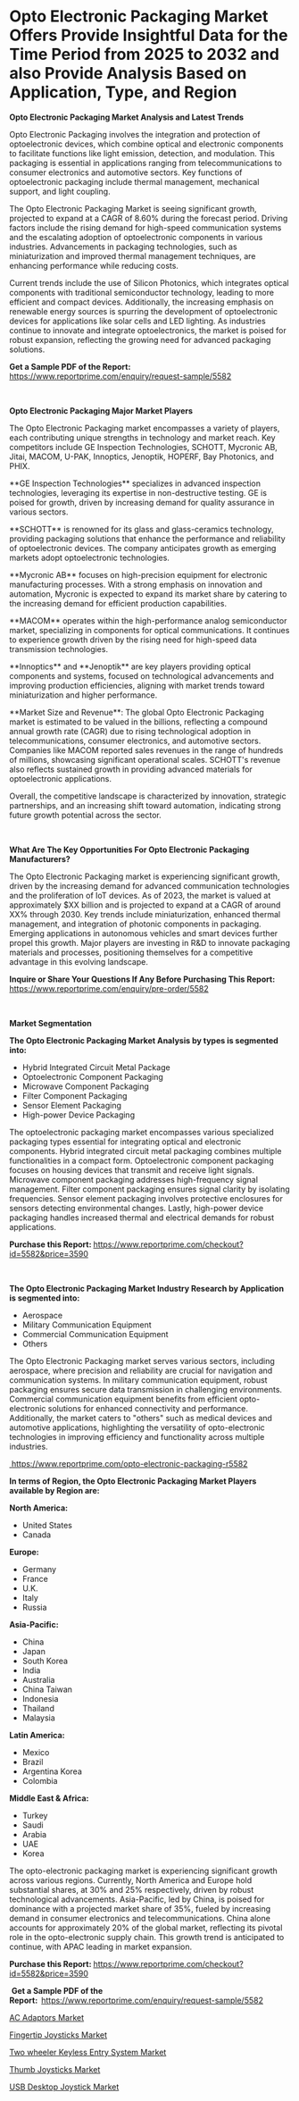 <p><h1>Opto Electronic Packaging Market Offers Provide Insightful Data for the Time Period from 2025 to 2032 and also Provide Analysis Based on Application, Type, and Region</h1></p><p><strong>Opto Electronic Packaging Market Analysis and Latest Trends</strong></p>
<p><p>Opto Electronic Packaging involves the integration and protection of optoelectronic devices, which combine optical and electronic components to facilitate functions like light emission, detection, and modulation. This packaging is essential in applications ranging from telecommunications to consumer electronics and automotive sectors. Key functions of optoelectronic packaging include thermal management, mechanical support, and light coupling.</p><p>The Opto Electronic Packaging Market is seeing significant growth, projected to expand at a CAGR of 8.60% during the forecast period. Driving factors include the rising demand for high-speed communication systems and the escalating adoption of optoelectronic components in various industries. Advancements in packaging technologies, such as miniaturization and improved thermal management techniques, are enhancing performance while reducing costs.</p><p>Current trends include the use of Silicon Photonics, which integrates optical components with traditional semiconductor technology, leading to more efficient and compact devices. Additionally, the increasing emphasis on renewable energy sources is spurring the development of optoelectronic devices for applications like solar cells and LED lighting. As industries continue to innovate and integrate optoelectronics, the market is poised for robust expansion, reflecting the growing need for advanced packaging solutions.</p></p>
<p><strong>Get a Sample PDF of the Report:&nbsp;</strong> <a href="https://www.reportprime.com/enquiry/request-sample/5582?utm_campaign=1129&utm_medium=2&utm_source=Github&utm_content=ia&utm_term=19032025&utm_id=opto-electronic-packaging">https://www.reportprime.com/enquiry/request-sample/5582</a></p>
<p>&nbsp;</p>
<p><strong>Opto Electronic Packaging Major Market Players</strong></p>
<p><p>The Opto Electronic Packaging market encompasses a variety of players, each contributing unique strengths in technology and market reach. Key competitors include GE Inspection Technologies, SCHOTT, Mycronic AB, Jitai, MACOM, U-PAK, Innoptics, Jenoptik, HOPERF, Bay Photonics, and PHIX.</p><p>**GE Inspection Technologies** specializes in advanced inspection technologies, leveraging its expertise in non-destructive testing. GE is poised for growth, driven by increasing demand for quality assurance in various sectors.</p><p>**SCHOTT** is renowned for its glass and glass-ceramics technology, providing packaging solutions that enhance the performance and reliability of optoelectronic devices. The company anticipates growth as emerging markets adopt optoelectronic technologies.</p><p>**Mycronic AB** focuses on high-precision equipment for electronic manufacturing processes. With a strong emphasis on innovation and automation, Mycronic is expected to expand its market share by catering to the increasing demand for efficient production capabilities.</p><p>**MACOM** operates within the high-performance analog semiconductor market, specializing in components for optical communications. It continues to experience growth driven by the rising need for high-speed data transmission technologies.</p><p>**Innoptics** and **Jenoptik** are key players providing optical components and systems, focused on technological advancements and improving production efficiencies, aligning with market trends toward miniaturization and higher performance.</p><p>**Market Size and Revenue**: The global Opto Electronic Packaging market is estimated to be valued in the billions, reflecting a compound annual growth rate (CAGR) due to rising technological adoption in telecommunications, consumer electronics, and automotive sectors. Companies like MACOM reported sales revenues in the range of hundreds of millions, showcasing significant operational scales. SCHOTT's revenue also reflects sustained growth in providing advanced materials for optoelectronic applications. </p><p>Overall, the competitive landscape is characterized by innovation, strategic partnerships, and an increasing shift toward automation, indicating strong future growth potential across the sector.</p></p>
<p>&nbsp;</p>
<p><strong>What Are The Key Opportunities For Opto Electronic Packaging Manufacturers?</strong></p>
<p><p>The Opto Electronic Packaging market is experiencing significant growth, driven by the increasing demand for advanced communication technologies and the proliferation of IoT devices. As of 2023, the market is valued at approximately $XX billion and is projected to expand at a CAGR of around XX% through 2030. Key trends include miniaturization, enhanced thermal management, and integration of photonic components in packaging. Emerging applications in autonomous vehicles and smart devices further propel this growth. Major players are investing in R&D to innovate packaging materials and processes, positioning themselves for a competitive advantage in this evolving landscape.</p></p>
<p><strong>Inquire or Share Your Questions If Any Before Purchasing This Report:</strong> <a href="https://www.reportprime.com/enquiry/pre-order/5582?utm_campaign=1129&utm_medium=2&utm_source=Github&utm_content=ia&utm_term=19032025&utm_id=opto-electronic-packaging">https://www.reportprime.com/enquiry/pre-order/5582</a></p>
<p>&nbsp;</p>
<p><strong>Market Segmentation</strong></p>
<p><strong>The Opto Electronic Packaging Market Analysis by types is segmented into:</strong></p>
<p><ul><li>Hybrid Integrated Circuit Metal Package</li><li>Optoelectronic Component Packaging</li><li>Microwave Component Packaging</li><li>Filter Component Packaging</li><li>Sensor Element Packaging</li><li>High-power Device Packaging</li></ul></p>
<p><p>The optoelectronic packaging market encompasses various specialized packaging types essential for integrating optical and electronic components. Hybrid integrated circuit metal packaging combines multiple functionalities in a compact form. Optoelectronic component packaging focuses on housing devices that transmit and receive light signals. Microwave component packaging addresses high-frequency signal management. Filter component packaging ensures signal clarity by isolating frequencies. Sensor element packaging involves protective enclosures for sensors detecting environmental changes. Lastly, high-power device packaging handles increased thermal and electrical demands for robust applications.</p></p>
<p><strong>Purchase this Report:&nbsp;</strong><a href="https://www.reportprime.com/checkout?id=5582&price=3590&utm_campaign=1129&utm_medium=2&utm_source=Github&utm_content=ia&utm_term=19032025&utm_id=opto-electronic-packaging">https://www.reportprime.com/checkout?id=5582&price=3590</a></p>
<p>&nbsp;</p>
<p><strong>The Opto Electronic Packaging Market Industry Research by Application is segmented into:</strong></p>
<p><ul><li>Aerospace</li><li>Military Communication Equipment</li><li>Commercial Communication Equipment</li><li>Others</li></ul></p>
<p><p>The Opto Electronic Packaging market serves various sectors, including aerospace, where precision and reliability are crucial for navigation and communication systems. In military communication equipment, robust packaging ensures secure data transmission in challenging environments. Commercial communication equipment benefits from efficient opto-electronic solutions for enhanced connectivity and performance. Additionally, the market caters to "others" such as medical devices and automotive applications, highlighting the versatility of opto-electronic technologies in improving efficiency and functionality across multiple industries.</p></p>
<p><a href="https://www.reportprime.com/opto-electronic-packaging-r5582?utm_campaign=1129&utm_medium=2&utm_source=Github&utm_content=ia&utm_term=19032025&utm_id=opto-electronic-packaging">&nbsp;https://www.reportprime.com/opto-electronic-packaging-r5582</a></p>
<p><strong>In terms of Region, the Opto Electronic Packaging Market Players available by Region are:</strong></p>
<p>
    <p> <strong> North America: </strong>
        <ul>
            <li>United States</li>
            <li>Canada</li>
        </ul>
        </p> 
    <p> <strong> Europe: </strong>
        <ul>
            <li>Germany</li>
            <li>France</li>
            <li>U.K.</li>
            <li>Italy</li>
            <li>Russia</li>
        </ul>
        </p> 
    <p> <strong> Asia-Pacific: </strong>
        <ul>
            <li>China</li>
            <li>Japan</li>
            <li>South Korea</li>
            <li>India</li>
            <li>Australia</li>
            <li>China Taiwan</li>
            <li>Indonesia</li>
            <li>Thailand</li>
            <li>Malaysia</li>
        </ul>
        </p> 
    <p> <strong> Latin America: </strong>
        <ul>
            <li>Mexico</li>
            <li>Brazil</li>
            <li>Argentina Korea</li>
            <li>Colombia</li>
        </ul>
        </p> 
    <p> <strong> Middle East & Africa: </strong>
        <ul>
            <li>Turkey</li>
            <li>Saudi</li>
            <li>Arabia</li>
            <li>UAE</li>
            <li>Korea</li>
        </ul>
    </p>
    </p>
<p><p>The opto-electronic packaging market is experiencing significant growth across various regions. Currently, North America and Europe hold substantial shares, at 30% and 25% respectively, driven by robust technological advancements. Asia-Pacific, led by China, is poised for dominance with a projected market share of 35%, fueled by increasing demand in consumer electronics and telecommunications. China alone accounts for approximately 20% of the global market, reflecting its pivotal role in the opto-electronic supply chain. This growth trend is anticipated to continue, with APAC leading in market expansion.</p></p>
<p><strong>Purchase this Report: </strong><a href="https://www.reportprime.com/checkout?id=5582&price=3590&utm_campaign=1129&utm_medium=2&utm_source=Github&utm_content=ia&utm_term=19032025&utm_id=opto-electronic-packaging">https://www.reportprime.com/checkout?id=5582&price=3590</a></p>
<p>&nbsp;<strong>Get a Sample PDF of the Report:&nbsp;&nbsp;</strong><a href="https://www.reportprime.com/enquiry/request-sample/5582?utm_campaign=1129&utm_medium=2&utm_source=Github&utm_content=ia&utm_term=19032025&utm_id=opto-electronic-packaging">https://www.reportprime.com/enquiry/request-sample/5582</a></p>
<p><strong></strong></p>
<p><p><a href="https://github.com/snapetylerho/Market-Research-Report-List-1/blob/main/ac-adaptors-market.md?utm_campaign=1129&utm_medium=2&utm_source=Github&utm_content=ia&utm_term=19032025&utm_id=opto-electronic-packaging">AC Adaptors Market</a></p><p><a href="https://github.com/trenkkwasek84/Market-Research-Report-List-1/blob/main/fingertip-joysticks-market.md?utm_campaign=1129&utm_medium=2&utm_source=Github&utm_content=ia&utm_term=19032025&utm_id=opto-electronic-packaging">Fingertip Joysticks Market</a></p><p><a href="https://github.com/iwanesucices/Market-Research-Report-List-1/blob/main/two-wheeler-keyless-entry-system-market.md?utm_campaign=1129&utm_medium=2&utm_source=Github&utm_content=ia&utm_term=19032025&utm_id=opto-electronic-packaging">Two wheeler Keyless Entry System Market</a></p><p><a href="https://github.com/brinnoifon/Market-Research-Report-List-1/blob/main/thumb-joysticks-market.md?utm_campaign=1129&utm_medium=2&utm_source=Github&utm_content=ia&utm_term=19032025&utm_id=opto-electronic-packaging">Thumb Joysticks Market</a></p><p><a href="https://github.com/sulvantomppa/Market-Research-Report-List-1/blob/main/usb-desktop-joystick-market.md?utm_campaign=1129&utm_medium=2&utm_source=Github&utm_content=ia&utm_term=19032025&utm_id=opto-electronic-packaging">USB Desktop Joystick Market</a></p></p>